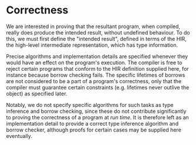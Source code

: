 # Correctness

We are interested in proving that the resultant program, when compiled, really does produce the intended result, without undefined behaviour. To do this, we must first define the "intended result", defined in terms of the HIR, the high-level intermediate representation, which has type information.

Precise algorithms and implementation details are specified whenever they would have an effect on the program's execution. The compiler is free to reject certain programs that conform to the HIR definition supplied here, for instance because borrow checking fails. The specific lifetimes of borrows are not considered to be a part of a program's correctness, only that the compiler must guarantee certain constraints (e.g. lifetimes never outlive the object) as specified later.

Notably, we do not specify specific algorithms for such tasks as type inference and borrow checking, since these do not contribute significantly to proving the correctness of a program at _run time_. It is therefore left as an implementation detail to provide a correct type inference algorithm and borrow checker, although proofs for certain cases may be supplied here eventually.
